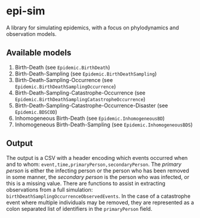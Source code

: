# epi-sim
A library for simulating epidemics, with a focus on phylodynamics and
observation models.

## Available models

1. Birth-Death (see `Epidemic.BirthDeath`)
2. Birth-Death-Sampling (see `Epidemic.BirthDeathSampling`)
3. Birth-Death-Sampling-Occurrence (see `Epidemic.BirthDeathSamplingOccurrence`)
4. Birth-Death-Sampling-Catastrophe-Occurrence (see `Epidemic.BirthDeathSamplingCatastropheOccurrence`)
5. Birth-Death-Sampling-Catastrophe-Occurrence-Disaster (see `Epidemic.BDSCOD`)
6. Inhomogeneous Birth-Death (see `Epidemic.InhomogeneousBD`)
7. Inhomogeneous Birth-Death-Sampling (see `Epidemic.InhomogeneousBDS`)

## Output

The output is a CSV with a header encoding which events occurred when and to
whom: `event,time,primaryPerson,secondaryPerson`. The *primary person* is either
the infecting person or the person who has been removed in some manner, the
*secondary person* is the person who was infected, or this is a missing value.
There are functions to assist in extracting observations from a full simulation:
`birthDeathSamplingOccurrenceObservedEvents`. In the case of a catastrophe event
where multiple individuals may be removed, they are represented as a colon
separated list of identifiers in the `primaryPerson` field.
